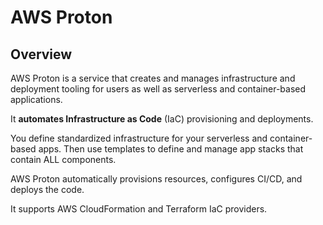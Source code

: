 # AWS Proton

## Overview

AWS Proton is a service that creates and manages infrastructure and deployment tooling for users as well as serverless and container-based applications.

It **automates Infrastructure as Code** (IaC) provisioning and deployments.

You define standardized infrastructure for your serverless and container-based apps. Then use templates to define and manage app stacks that contain ALL components.

AWS Proton automatically provisions resources, configures CI/CD, and deploys the code.

It supports AWS CloudFormation and Terraform IaC providers.